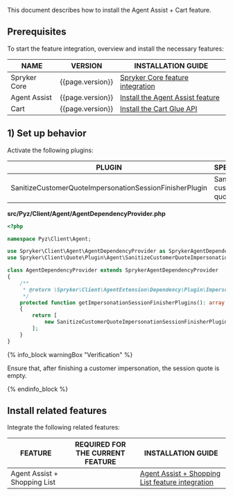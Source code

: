 

This document describes how to install the Agent Assist + Cart feature.

## Prerequisites

To start the feature integration, overview and install the necessary features:

| NAME         | VERSION | INSTALLATION GUIDE                                            |
| ------------ | ------- | ------------------------------------------------------------ |
| Spryker Core | {{page.version}}  | [Spryker Сore feature integration](/docs/pbc/all/miscellaneous/{{page.version}}/install-and-upgrade/install-features/install-the-spryker-core-feature.html) |
| Agent Assist | {{page.version}}  | [Install the Agent Assist feature](/docs/pbc/all/user-management/{{page.version}}/base-shop/install-and-upgrade/install-the-agent-assist-feature.html) |
| Cart         | {{page.version}}  | [Install the Cart Glue API](/docs/scos/dev/feature-integration-guides/{{page.version}}/glue-api/glue-api-cart-feature-integration.html) |


## 1) Set up behavior

Activate the following plugins:

| PLUGIN   | SPECIFICATION   | PREREQUISITES | NAMESPACE   |
| -------------------- | -------------------- | ------------- | -------------------- |
| SanitizeCustomerQuoteImpersonationSessionFinisherPlugin | Sanitizes a customer quote. | None          | Spryker\Client\Quote\Plugin\Agent |

**src/Pyz/Client/Agent/AgentDependencyProvider.php**

```php
<?php

namespace Pyz\Client\Agent;

use Spryker\Client\Agent\AgentDependencyProvider as SprykerAgentDependencyProvider;
use Spryker\Client\Quote\Plugin\Agent\SanitizeCustomerQuoteImpersonationSessionFinisherPlugin;

class AgentDependencyProvider extends SprykerAgentDependencyProvider
{
    /**
     * @return \Spryker\Client\AgentExtension\Dependency\Plugin\ImpersonationSessionFinisherPluginInterface[]
     */
    protected function getImpersonationSessionFinisherPlugins(): array
    {
        return [
            new SanitizeCustomerQuoteImpersonationSessionFinisherPlugin(),
        ];
    }
}
```

{% info_block warningBox "Verification" %}

Ensure that, after finishing a customer impersonation, the session quote is empty.

{% endinfo_block %}


## Install related features

Integrate the following related features:

| FEATURE   | REQUIRED FOR THE CURRENT FEATURE | INSTALLATION GUIDE  |
| ----------------- | ------------ | ----------------------- |
| Agent Assist + Shopping List |         | [Agent Assist + Shopping List feature integration](/docs/pbc/all/user-management/{{page.version}}/base-shop/install-and-upgrade/install-the-agent-assist-shopping-list-feature.html) |
